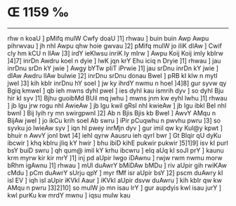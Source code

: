 # Œ 1159 ‰
---
rhw n koaU ] pMifq mulW Cwfy doaU ]1] rhwau ] buin buin Awp Awpu
pihrwvau ] jh nhI Awpu qhw hoie gwvau ]2] pMifq mulW jo iliK dIAw
] Cwif cly hm kCU n lIAw ]3] irdY ieKlwsu inriK ly mIrw ] Awpu Koij
Koij imly kbIrw ]4]7] inrDn Awdru koeI n dyie ] lwK jqn krY Ehu
iciq n Dryie ]1] rhwau ] jau inrDnu srDn kY jwie ] Awgy bYTw pIiT
iPrwie ]1] jau srDnu inrDn kY jwie ] dIAw Awdru lIAw bulwie ]2]
inrDnu srDnu donau BweI ] pRB kI klw n mytI jweI ]3] kih kbIr
inrDnu hY soeI ] jw ky ihrdY nwmu n hoeI ]4]8] gur syvw qy Bgiq kmweI
] qb ieh mwns dyhI pweI ] ies dyhI kau ismrih dyv ] so dyhI Bju hir
kI syv ]1] Bjhu guoibMd BUil mq jwhu ] mwns jnm kw eyhI lwhu ]1]
rhwau ] jb lgu jrw rogu nhI AwieAw ] jb lgu kwil gRsI nhI kwieAw
] jb lgu ibkl BeI nhI bwnI ] Bij lyih ry mn swirgpwnI ]2] Ab n
Bjis Bjis kb BweI ] AwvY AMqu n BijAw jweI ] jo ikCu krih soeI Ab
swru ] iPir pCuqwhu n pwvhu pwru ]3] so syvku jo lwieAw syv ] iqn hI
pwey inrMjn dyv ] gur imil qw ky Kul@y kpwt ] bhuir n AwvY jonI bwt
]4] iehI qyrw Aausru ieh qyrI bwr ] Gt BIqir qU dyKu ibcwir ] khq
kbIru jIiq kY hwir ] bhu ibiD kihE pukwir pukwir ]5]1]9] isv kI
purI bsY buiD swru ] qh qum@ imil kY krhu ibcwru ] eIq aUq kI soJI prY ]
kaunu krm myrw kir kir mrY ]1] inj pd aUpir lwgo iDAwnu ] rwjw rwm
nwmu morw bRhm igAwnu ]1] rhwau ] mUl duAwrY bMiDAw bMDu ] riv aUpir
gih rwiKAw cMdu ] pCm duAwrY sUrju qpY ] myr fMf isr aUpir bsY ]2]
pscm duAwry kI isl EV ] iqh isl aUpir iKVkI Aaur ] iKVkI aUpir
dsvw duAwru ] kih kbIr qw kw AMqu n pwru ]3]2]10] so mulW jo mn
isau lrY ] gur aupdyis kwl isau jurY ] kwl purKu kw mrdY mwnu ] iqsu
mulw kau
####
